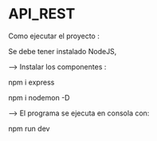 # API_REST

Como ejecutar el proyecto :

Se debe tener instalado NodeJS, 


--> Instalar los componentes : 

npm i express 

npm i nodemon -D


--> El programa se ejecuta en consola con:

npm run dev
